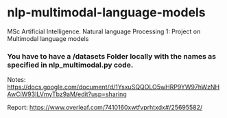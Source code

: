 # nlp-multimodal-language-models

MSc Artificial Intelligence. Natural language Processing 1: Project on Multimodal language models

### You have to have a /datasets Folder locally with the names as specified in nlp_multimodal.py code.


Notes:
https://docs.google.com/document/d/1YsxuSQQOLO5wHRP9YW97hWzNHAwCiW93ILVmyTbz9aM/edit?usp=sharing

Report:
https://www.overleaf.com/7410160xwtfvprhtxdx#/25695582/
